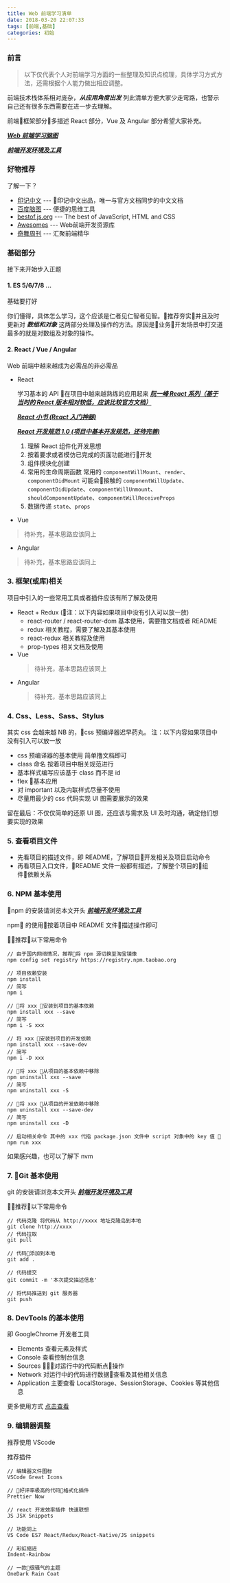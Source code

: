```yaml
---
title: Web 前端学习清单
date: 2018-03-20 22:07:33
tags: [前端,基础]
categories: 初始
---
```


### 前言
> 以下仅代表个人对前端学习方面的一些整理及知识点梳理，具体学习方式方法，还需根据个人能力做出相应调整。

前端技术栈体系相对庞杂，***从应用角度出发*** 列此清单方便大家少走弯路，也警示自己还有很多东西需要在进一步去理解。

前端框架部分多描述 React 部分，Vue 及 Angular 部分希望大家补充。

***[Web 前端学习脑图](http://naotu.baidu.com/file/1bb54c00d3c9e9ad54494e9d689d928d?token=deffab7e0f444f9c)***

***[前端开发环境及工具](https://glud.netlify.com/2018/03/05/%E5%89%8D%E7%AB%AF%E5%BC%80%E5%8F%91%E7%8E%AF%E5%A2%83%E5%8F%8A%E5%B7%A5%E5%85%B7/)***

<!-- more -->

### 好物推荐
了解一下？
- [印记中文](https://docschina.org/) --- 印记中文出品，唯一与官方文档同步的中文文档
- [百度脑图](http://naotu.baidu.com/) --- 便捷的思维工具
- [bestof.js.org](https://bestof.js.org/) --- The best of JavaScript, HTML and CSS
- [Awesomes](https://www.awesomes.cn/) --- Web前端开发资源库
- [奇舞周刊](https://weekly.75team.com/) --- 汇聚前端精华

### 基础部分
接下来开始步入正题

#### 1. ES 5/6/7/8 ...
基础要打好

你们懂得，具体怎么学习，这个应该是仁者见仁智者见智。推荐夯实并且及时更新对 ***数组和对象*** 这两部分处理及操作的方法。原因是业务开发场景中打交道最多的就是对数组及对象的操作。

#### 2. React / Vue / Angular
Web 前端中越来越成为必需品的非必需品

- React 

    学习基本的 API 在项目中越来越熟练的应用起来
    ***[阮一峰 React 系列（基于当时的 React 版本相对较低，应该比较官方文档）](http://www.ruanyifeng.com/blog/2016/09/react-technology-stack.html)***

    ***[React 小书 (React 入门神器)](http://huziketang.com/books/react/)***

    ***[React 开发规范 1.0 (项目中基本开发规范，还待完善)](https://glud.netlify.com/2018/03/05/react%E5%BC%80%E5%8F%91%E8%A7%84%E8%8C%831-0/)***

    1. 理解 React 组件化开发思想
    2. 按着要求或者模仿已完成的页面功能进行开发
    3. 组件模块化创建
    4. 常用的生命周期函数 
        常用的 `componentWillMount`、`render`、`componentDidMount`
        可能会接触的 `componentWillUpdate`、`componentDidUpdate`、`componentWillUnmount`、`shouldComponentUpdate`、`componentWillReceiveProps`
    5. 数据传递 `state`、`props`
- Vue
> 待补充，基本思路应该同上
- Angular
> 待补充，基本思路应该同上

### 3. 框架(或库)相关
项目中引入的一些常用工具或者插件应该有所了解及使用
- React + Redux (注：以下内容如果项目中没有引入可以放一放)
    - react-router / react-router-dom 基本使用，需要撸文档或者  README 
    - redux 相关教程，需要了解及其基本使用 
    - react-redux 相关教程及使用 
    - prop-types 相关文档及使用
- Vue
    > 待补充，基本思路应该同上
- Angular
    > 待补充，基本思路应该同上

### 4. Css、Less、Sass、Stylus
其实 css 会越来越 NB 的，css 预编译器迟早药丸。
注：以下内容如果项目中没有引入可以放一放

- css 预编译器的基本使用 简单撸文档即可
- class 命名 按着项目中相关规范进行
- 基本样式编写应该基于 class 而不是 id  
- flex 基本应用
- 对 important 以及内联样式尽量不使用
- 尽量用最少的 css 代码实现 UI 图需要展示的效果

留在最后：不仅仅简单的还原 UI 图，还应该与需求及 UI 及时沟通，确定他们想要实现的效果

### 5. 查看项目文件

- 先看项目的描述文件，即 README，了解项目开发相关及项目启动命令
- 再看项目入口文件，README 文件一般都有描述，了解整个项目的组件依赖关系

### 6. NPM 基本使用

npm 的安装请浏览本文开头 ***[前端开发环境及工具](https://glud.netlify.com/2018/03/05/%E5%89%8D%E7%AB%AF%E5%BC%80%E5%8F%91%E7%8E%AF%E5%A2%83%E5%8F%8A%E5%B7%A5%E5%85%B7/)***

npm 的使用按着项目中 README 文件描述操作即可

推荐以下常用命令
```
// 由于国内网络情况，推荐将 npm 源切换至淘宝镜像
npm config set registry https://registry.npm.taobao.org 

// 项目依赖安装
npm install 
// 简写
npm i 

// 将 xxx 安装到项目的基本依赖
npm install xxx --save 
// 简写
npm i -S xxx 

// 将 xxx 安装到项目的开发依赖
npm install xxx --save-dev 
// 简写
npm i -D xxx 

// 将 xxx 从项目的基本依赖中移除
npm uninstall xxx --save 
// 简写
npm uninstall xxx -S

// 将 xxx 从项目的开发依赖中移除
npm uninstall xxx --save-dev
// 简写
npm uninstall xxx -D

// 启动相关命令 其中的 xxx 代指 package.json 文件中 script 对象中的 key 值 
npm run xxx
```

如果感兴趣，也可以了解下 nvm 

### 7. Git 基本使用

git 的安装请浏览本文开头 ***[前端开发环境及工具](https://glud.netlify.com/2018/03/05/%E5%89%8D%E7%AB%AF%E5%BC%80%E5%8F%91%E7%8E%AF%E5%A2%83%E5%8F%8A%E5%B7%A5%E5%85%B7/)***

推荐以下常用命令
```
// 代码克隆 将代码从 http://xxxx 地址克隆岛到本地
git clone http://xxxx 
// 代码拉取
git pull

// 代码添加到本地
git add .

// 代码提交
git commit -m '本次提交描述信息'

// 将代码推送到 git 服务器
git push
```

### 8. DevTools 的基本使用
即 GoogleChrome 开发者工具

- Elements 查看元素及样式
- Console 查看控制台信息
- Sources 对运行中的代码断点操作
- Network 对运行中的代码进行数据查看及其他相关信息
- Application 主要查看 LocalStorage、SessionStorage、Cookies 等其他信息

更多使用方式 [点击查看](http://www.css88.com/doc/chrome-devtools/)

### 9. 编辑器调整
推荐使用 VScode

推荐插件
```
// 编辑器文件图标
VSCode Great Icons

// 好评率极高的代码格式化插件
Prettier Now

// react 开发效率插件 快速联想 
JS JSX Snippets

// 功能同上
VS Code ES7 React/Redux/React-Native/JS snippets

// 彩虹缩进
Indent-Rainbow

// 一款很骚气的主题
OneDark Rain Coat
```
